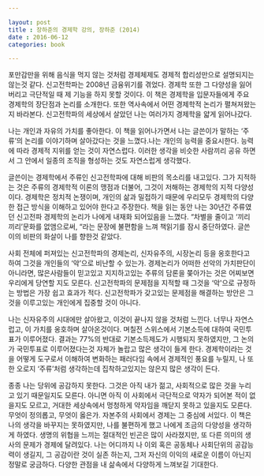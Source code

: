 ```yaml
---

layout: post
title : 장하준의 경제학 강의, 장하준 (2014)
date : 2016-06-12
categories: book

---
```


포만감만을 위해 음식을 먹지 않는 것처럼 경제체제도 경제적 합리성만으로 설명되지는 않는것 같다. 신고전학파는 2008년 금융위기를 겪었다. 경제학 또한 그 다양성을 잃어버리고 극단적일 때 제 기능을 하지 못할 것이다. 이 책은 경제학을 입문자들에게 주요 경제학의 장단점과 논리를 소개한다. 또한 역사속에서 어떤 경제학적 논리가 펼쳐져왔는지 바라본다. 신고전학파의 세상에서 살았던 나는 여러가지 경제학을 얇게 읽어나갔다.

나는 개인과 자유의 가치를 좋아한다. 이 책을 읽어나가면서 나는 글쓴이가 말하는 ‘주류’의 논리를 이야기하며 살아갔다는 것을 느꼈다.나는 개인의 능력을 중요시한다. 능력에 따라 경제적 지위를 얻는 것이 자연스럽다. 이러한 생각을 비슷한 사람끼리 공유 하면서 그 안에서 일종의 조직을 형성하는 것도 자연스럽게 생각했다.

글쓴이는 경제학에서 주류인 신고전학파에 대해 비판의 목소리를 내고있다. 그가 지적하는 것은 주류의 경제학적 이론의 맹점과 더불어, 그것이 저해하는 경제학의 지적 다양성이다. 경제학은 정치적 논쟁이며, 개인의 삶과 밀접하기 때문에 우리모두 경제학의 다양한 접근 방식을 이해하고 있어야 한다고 주장한다. 책을 읽는 동안 나는 30년간 주류였던 신고전파 경제학의 논리가 나에게 내재화 되어있음을 느꼈다. “차별을 줄이고 ‘끼리끼리’문화를 없앰으로써, “라는 문장에 불편함을 느껴 책읽기를 잠시 중단하였다. 글쓴이의 비판의 화살이 나를 향한것 같았다. 

사회 전체에 퍼져있는 신고전학파의 경제논리, 신자유주의, 시장논리 등을 옹호한다고 하여 그것을 개인들의  ‘악’으로 비난할 수 있는가. 경제논리가 어떠한 선악의 가치판단이 아니라면, 많은사람들이 믿고있고 지지하고있는 주류의 담론을 쫒아가는 것은 어찌보면 우리에게 당연할 지도 모른다. 신고전학파의 문제점을 지적할 때 그것을 ‘악'으로 규정하는 방법은 가장 쉽고 효과가 적다. 신고전학파가 갖고있는 문제점을 해결하는 방안은 그것을 이루고있는 개인에게 집중할 것이 아니다.

나는 신자유주의 시대에만 살아왔고, 이것이 끝나지 않을 것처럼 느낀다. 너무나 자연스럽고,  이 가치를 옹호하며 살아온것이다. 며칠전 스위스에서 기본소득에 대하여 국민투표가 이루어졌다. 결과는 77%의 반대로 기본소득제도가 시행되지 못하였지만, 그 논의가 국민투표로 이루어졌다는것 자체가 놀랍고 많은 생각이 들게 한다. 경제학이라는 것을 어떻게 도구로서 이해하여  변화하는 패러다임 속에서 경제적인 풍요를 누릴지, 나 또한 오로지 ‘주류’처럼 생각하는데 집착하고있지는 않은지 많은 생각이 든다.

종종 나는 당위에 공감하지 못한다. 그것은 아직 내가 젊고, 사회적으로 많은 것을 누리고 있기 때문일지도 모른다. 아니면 아직 이 사회에서 극단적으로 약자가 되어본 적이 없을지도 모르고, 거대한 세상속에서 멍청하게 약자임을 깨닫지 못하고 있을지도 모른다. 무엇이 정의롭고, 무엇이 옳은가. 자본주의 사회에서 경제는 그 중심에 서있다. 이 책은 나의 생각을 바꾸지는 못하였지만, 나를 불편하게 했고 나에게 조금의 다양성을 생각하게 하였다. 생명의 위협을 느끼는 절대적인 빈곤은 많이 사라졌지만, 또 다른 의미의 생사의 문제가 경제에 달려있다. 나는 어디까지 나 이외 혹은 공동체나 사회단위의 공감능력이 생길지, 그 공감이란 것이 실존 하는지, 그저 자신의 이익의 새로운 이름이 아닌지 정말로 궁금하다. 다양한 관점을 내 삶속에서 다양하게 느껴보길 기대한다.
